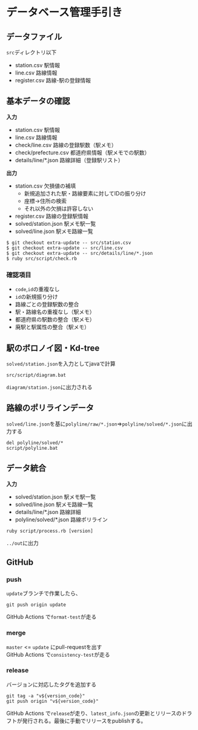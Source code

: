 # データベース管理手引き


## データファイル
`src`ディレクトリ以下

- station.csv 駅情報
- line.csv 路線情報 
- register.csv 路線-駅の登録情報


## 基本データの確認

**入力**
- station.csv 駅情報
- line.csv 路線情報
- check/line.csv 路線の登録駅数（駅メモ）
- check/prefecture.csv 都道府県情報（駅メモでの駅数）
- details/line/*.json 路線詳細（登録駅リスト）

**出力**
- station.csv 欠損値の補填  
    - 新規追加された駅・路線要素に対してIDの振り分け
    - 座標->住所の検索
    - それ以外の欠損は許容しない
- register.csv 路線の登録駅情報
- solved/station.json 駅メモ駅一覧
- solved/line.json 駅メモ路線一覧

```
$ git checkout extra-update -- src/station.csv
$ git checkout extra-update -- src/line.csv
$ git checkout extra-update -- src/details/line/*.json
$ ruby src/script/check.rb
```

### 確認項目
- `code`,`id`の重複なし
- `id`の新規振り分け
- 路線ごとの登録駅数の整合
- 駅・路線名の重複なし（駅メモ）
- 都道府県の駅数の整合（駅メモ）
- 廃駅と駅属性の整合（駅メモ）



## 駅のボロノイ図・Kd-tree

`solved/station.json`を入力としてjavaで計算  

```
src/script/diagram.bat
```

`diagram/station.json`に出力される

## 路線のポリラインデータ

`solved/line.json`を基に`polyline/raw/*.json`=>`polyline/solved/*.json`に出力する

```
del polyline/solved/*
script/polyline.bat
```

## データ統合


**入力**
- solved/station.json 駅メモ駅一覧
- solved/line.json 駅メモ路線一覧
- details/line/*.json 路線詳細
- polyline/solved/*.json 路線ポリライン
```
ruby script/process.rb [version]
```

`../out`に出力

## GitHub

### push

`update`ブランチで作業したら、

```
git push origin update
```

GitHub Actions で`format-test`が走る

### merge

`master` <= `update` にpull-requestを出す  
GitHub Actions で`consistency-test`が走る

### release

バージョンに対応したタグを追加する
```
git tag -a "v${version_code}"
git push origin "v${version_code}"
```

GitHub Actions で`release`が走り、`latest_info.json`の更新とリリースのドラフトが発行される。最後に手動でリリースをpublishする。